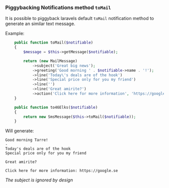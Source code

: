 ### Piggybacking Notifications method `toMail`

It is possible to piggyback laravels default `toMail` notification method to generate an similar text message.

Example:

```php
    public function toMail($notifiable)
    {
        $message = $this->getMessage($notifiable);

        return (new MailMessage)
            ->subject('Great big news');
            ->greeting('Good morning ' . $notifiable->name . '!');
            ->line('Today\'s deals are of the hook')
            ->line('Special price only for you my friend')
            ->line('')
            ->line('Great amirite?')
            ->action('Click here for more information', 'https://google.se');
    }

    public function to46Elks($notifiable)
    {
        return new SmsMessage($this->toMail($notifiable));
    }
```

Will generate:

```
Good morning Tarre!
-
Today's deals are of the hook
Special price only for you my friend

Great amirite?

Click here for more information: https://google.se
```

_The subject is ignored by design_
